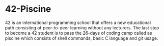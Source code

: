 # 42-Piscine
42 is an international programming school that offers a new educational path consisting of peer-to-peer learning without any lecturers.
The last step to become a 42 student is to pass the 26-days of coding camp called as piscine which consists of shell commands, basic C language and git usage.
